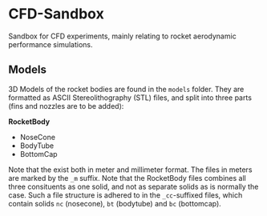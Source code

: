 # CFD-Sandbox
Sandbox for CFD experiments, mainly relating to rocket aerodynamic performance simulations.

## Models

3D Models of the rocket bodies are found in the `models` folder. They are formatted as ASCII Stereolithography (STL) files, and split into three parts (fins and nozzles are to be added):

**RocketBody**
* NoseCone
* BodyTube
* BottomCap

Note that the exist both in meter and millimeter format. The files in meters are marked by the `_m` suffix. Note that the RocketBody files combines all three consituents as one solid, and not as separate solids as is normally the case. Such a file structure is adhered to in the `_cc`-suffixed files, which contain solids `nc` (nosecone), `bt` (bodytube) and `bc` (bottomcap).